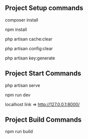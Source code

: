## Project Setup commands

composer install

npm install

php artisan cache:clear

php artisan config:clear

php artisan key:generate


## Project Start Commands

php artisan serve

npm run dev

localhost link => http://127.0.0.1:8000/


## Project Build Commands

npm run build